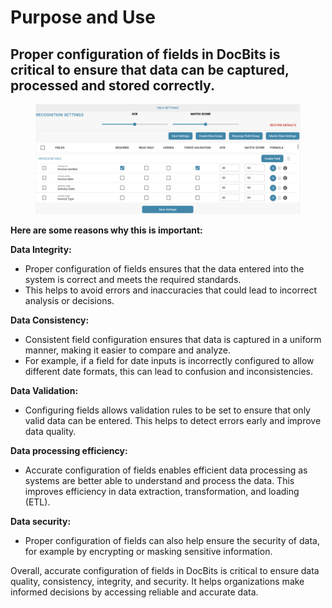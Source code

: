 # Purpose and Use

## Proper configuration of fields in DocBits is critical to ensure that data can be captured, processed and stored correctly.&#x20;

<figure><img src="../../../../../.gitbook/assets/image (110).png" alt=""><figcaption></figcaption></figure>

**Here are some reasons why this is important:**

**Data Integrity:**

* Proper configuration of fields ensures that the data entered into the system is correct and meets the required standards.&#x20;
* This helps to avoid errors and inaccuracies that could lead to incorrect analysis or decisions.



**Data Consistency:**

* Consistent field configuration ensures that data is captured in a uniform manner, making it easier to compare and analyze.&#x20;
* For example, if a field for date inputs is incorrectly configured to allow different date formats, this can lead to confusion and inconsistencies.



**Data Validation:**

* Configuring fields allows validation rules to be set to ensure that only valid data can be entered. This helps to detect errors early and improve data quality.



**Data processing efficiency:**

* Accurate configuration of fields enables efficient data processing as systems are better able to understand and process the data. This improves efficiency in data extraction, transformation, and loading (ETL).



**Data security:**

* Proper configuration of fields can also help ensure the security of data, for example by encrypting or masking sensitive information.



Overall, accurate configuration of fields in DocBits is critical to ensure data quality, consistency, integrity, and security. It helps organizations make informed decisions by accessing reliable and accurate data.

